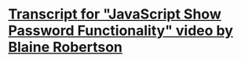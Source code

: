 # <span style="color: red;">[Transcript for "JavaScript Show Password Functionality" video by Blaine Robertson](https://jmmonjeremy.github.io/Transcripts/JavaScript_Show_Password_Functionality.html)</span>
